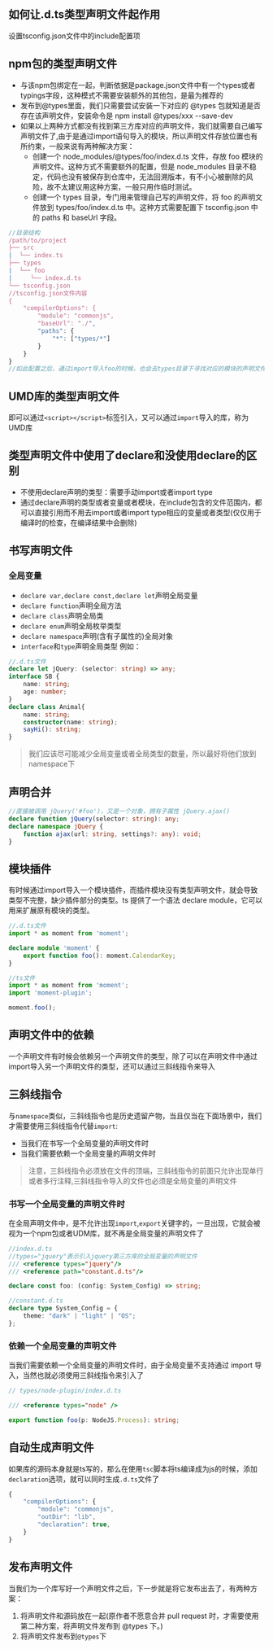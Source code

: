 ## 如何让.d.ts类型声明文件起作用
设置tsconfig.json文件中的include配置项
## npm包的类型声明文件
- 与该npm包绑定在一起，判断依据是package.json文件中有一个types或者typings字段，这种模式不需要安装额外的其他包，是最为推荐的
- 发布到@types里面，我们只需要尝试安装一下对应的 @types 包就知道是否存在该声明文件，安装命令是 npm install @types/xxx --save-dev
- 如果以上两种方式都没有找到第三方库对应的声明文件，我们就需要自己编写声明文件了,由于是通过import语句导入的模块，所以声明文件存放位置也有所约束，一般来说有两种解决方案：
	- 创建一个 node_modules/@types/foo/index.d.ts 文件，存放 foo 模块的声明文件。这种方式不需要额外的配置，但是 node_modules 目录不稳定，代码也没有被保存到仓库中，无法回溯版本，有不小心被删除的风险，故不太建议用这种方案，一般只用作临时测试。
	- 创建一个 types 目录，专门用来管理自己写的声明文件，将 foo 的声明文件放到 types/foo/index.d.ts 中。这种方式需要配置下 tsconfig.json 中的 paths 和 baseUrl 字段。
```typescript
//目录结构
/path/to/project
├── src
|  └── index.ts
├── types
|  └── foo
|     └── index.d.ts
└── tsconfig.json
//tsconfig.json文件内容
{
    "compilerOptions": {
        "module": "commonjs",
        "baseUrl": "./",
        "paths": {
            "*": ["types/*"]
        }
    }
}
//如此配置之后，通过import导入foo的时候，也会去types目录下寻找对应的模块的声明文件了
```
## UMD库的类型声明文件
即可以通过`<script></script>`标签引入，又可以通过`import`导入的库，称为UMD库
## 类型声明文件中使用了declare和没使用declare的区别
- 不使用declare声明的类型：需要手动import或者import type
- 通过declare声明的类型或者变量或者模块，在include包含的文件范围内，都可以直接引用而不用去import或者import type相应的变量或者类型(仅仅用于编译时的检查，在编译结果中会删除)
## 书写声明文件
### 全局变量
- `declare var,declare const,declare let`声明全局变量
- `declare function`声明全局方法
- `declare class`声明全局类
- `declare enum`声明全局枚举类型
- `declare namespace`声明(含有子属性的)全局对象
- `interface`和`type`声明全局类型
例如：
```typescript
//.d.ts文件
declare let jQuery: (selector: string) => any;
interface SB {
	name: string;
	age: number;
}
declare class Animal{
	name: string;
	constructor(name: string);
	sayHi(): string;
}
```
> 我们应该尽可能减少全局变量或者全局类型的数量，所以最好将他们放到namespace下
## 声明合并
```typescript
//直接被调用 jQuery('#foo')，又是一个对象，拥有子属性 jQuery.ajax()
declare function jQuery(selector: string): any;
declare namespace jQuery {
    function ajax(url: string, settings?: any): void;
}
```
## 模块插件
有时候通过import导入一个模块插件，而插件模块没有类型声明文件，就会导致类型不完整，缺少插件部分的类型。ts 提供了一个语法 declare module，它可以用来扩展原有模块的类型。
```typescript
//.d.ts文件
import * as moment from 'moment';

declare module 'moment' {
    export function foo(): moment.CalendarKey;
}
```
```typescript
//ts文件
import * as moment from 'moment';
import 'moment-plugin';

moment.foo();
```

## 声明文件中的依赖
一个声明文件有时候会依赖另一个声明文件的类型，除了可以在声明文件中通过import导入另一个声明文件的类型，还可以通过三斜线指令来导入

## 三斜线指令
与`namespace`类似，三斜线指令也是历史遗留产物，当且仅当在下面场景中，我们才需要使用三斜线指令代替`import`:
- 当我们在书写一个全局变量的声明文件时
- 当我们需要依赖一个全局变量的声明文件时
> 注意，三斜线指令必须放在文件的顶端，三斜线指令的前面只允许出现单行或者多行注释,三斜线指令导入的文件也必须是全局变量的声明文件
### 书写一个全局变量的声明文件时
在全局声明文件中，是不允许出现`import`,`export`关键字的，一旦出现，它就会被视为一个npm包或者UDM库，就不再是全局变量的声明文件了
```typescript
//index.d.ts
//types="jquery"表示引入jquery第三方库的全局变量的声明文件
/// <reference types="jquery"/>
/// <reference path="constant.d.ts"/>

declare const foo: (config: System_Config) => string;
```
```typescript
//constant.d.ts
declare type System_Config = {
	theme: "dark" | "light" | "OS";
};

```
### 依赖一个全局变量的声明文件
当我们需要依赖一个全局变量的声明文件时，由于全局变量不支持通过 import 导入，当然也就必须使用三斜线指令来引入了
```typescript
// types/node-plugin/index.d.ts

/// <reference types="node" />

export function foo(p: NodeJS.Process): string;
```
## 自动生成声明文件
如果库的源码本身就是ts写的，那么在使用`tsc`脚本将ts编译成为js的时候，添加`declaration`选项，就可以同时生成`.d.ts`文件了
```javascript
{
    "compilerOptions": {
        "module": "commonjs",
        "outDir": "lib",
        "declaration": true,
    }
}
```
## 发布声明文件
当我们为一个库写好一个声明文件之后，下一步就是将它发布出去了，有两种方案：
1. 将声明文件和源码放在一起(原作者不愿意合并 pull request 时，才需要使用第二种方案，将声明文件发布到 @types 下。)
2. 将声明文件发布到`@types`下
